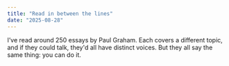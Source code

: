 ```yaml
---
title: "Read in between the lines"
date: "2025-08-28"
---
```


I’ve read around 250 essays by Paul Graham. Each covers a different topic, and if they could talk, they'd all have distinct voices. But they all say the same thing: you can do it.